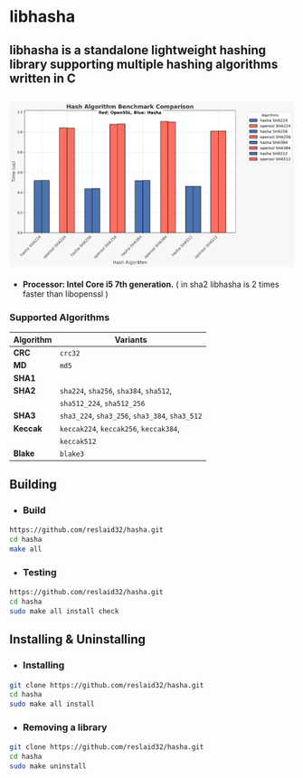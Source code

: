 # libhasha

## **libhasha is a standalone lightweight hashing library supporting multiple hashing algorithms written in C**

## ![openssl_hasha_benchmark](./assets/benchmark_results.png)
- **Processor: Intel Core i5 7th generation.** (
in sha2 libhasha is 2 times faster than libopenssl )

### Supported Algorithms

| **Algorithm** | **Variants**                                  |
|---------------|-----------------------------------------------|
| **CRC**       | `crc32`                                       |
| **MD**        | `md5`                                         |
| **SHA1**      |                                               |
| **SHA2**      | `sha224`, `sha256`, `sha384`, `sha512`,       |
|               | `sha512_224`, `sha512_256`                    |
| **SHA3**      | `sha3_224`, `sha3_256`, `sha3_384`, `sha3_512`|
| **Keccak**    | `keccak224`, `keccak256`, `keccak384`,        |
|               | `keccak512`                                   |
| **Blake**     | `blake3`                                      |

## Building
   - ### **Build**
   ```bash
   https://github.com/reslaid32/hasha.git
   cd hasha
   make all
   ```

   - ### **Testing**
   ```bash
   https://github.com/reslaid32/hasha.git
   cd hasha
   sudo make all install check
   ```

## Installing & Uninstalling
   - ### **Installing**
   ```bash
   git clone https://github.com/reslaid32/hasha.git
   cd hasha
   sudo make all install
   ```

   - ### **Removing a library**
   ```bash
   git clone https://github.com/reslaid32/hasha.git
   cd hasha
   sudo make uninstall
   ```
